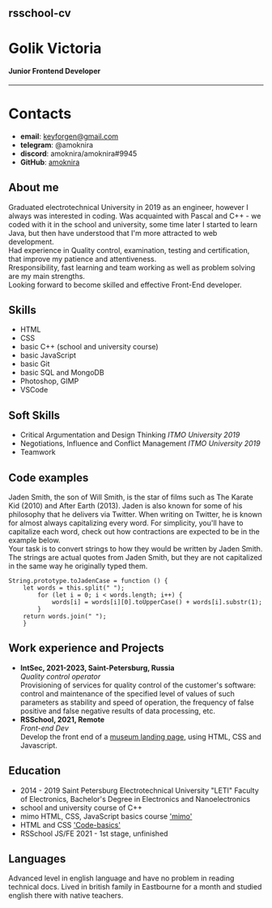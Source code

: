 ## rsschool-cv ##  
# Golik Victoria  
#### Junior Frontend Developer  
***
# Contacts  
* **email**: keyforgen@gmail.com  
* **telegram**: @amoknira  
* **discord**: amoknira/amoknira#9945  
* **GitHub**: [amoknira  ](https://github.com/amoknira)  


## About me  
Graduated electrotechnical University in 2019 as an engineer, however I always was interested in coding. Was acquainted with Pascal and C++ - we coded with it in the school and university, some time later I started to learn Java, but then have understood that I'm more attracted to web development.  
Had experience in Quality control, examination, testing and certification, that improve my patience and attentiveness.  
Rresponsibility, fast learning and team working as well as problem solving are my main strengths.  
Looking forward to become skilled and effective Front-End developer.  


## Skills  
* HTML  
* CSS  
* basic C++ (school and university course)  
* basic JavaScript  
* basic Git  
* basic SQL and MongoDB  
* Photoshop, GIMP  
* VSCode  


## Soft Skills  
* Critical Argumentation and Design Thinking *ITMO University 2019*  
* Negotiations, Influence and Conflict Management *ITMO University 2019*  
* Teamwork  


## Code examples  
Jaden Smith, the son of Will Smith, is the star of films such as The Karate Kid (2010) and After Earth (2013). Jaden is also known for some of his philosophy that he delivers via Twitter. When writing on Twitter, he is known for almost always capitalizing every word. For simplicity, you'll have to capitalize each word, check out how contractions are expected to be in the example below.  
Your task is to convert strings to how they would be written by Jaden Smith. The strings are actual quotes from Jaden Smith, but they are not capitalized in the same way he originally typed them.  


```
String.prototype.toJadenCase = function () {
    let words = this.split(" ");
        for (let i = 0; i < words.length; i++) {
            words[i] = words[i][0].toUpperCase() + words[i].substr(1);
        }
    return words.join(" ");
    }
```


## Work experience and Projects  
* **IntSec, 2021-2023, Saint-Petersburg, Russia**  
    *Quality control operator*  
Provisioning of services for quality control of the customer's software: control and maintenance of the specified level of values ​​of such parameters as stability and speed of operation, the frequency of false positive and false negative results of data processing, etc.  
* **RSSchool, 2021, Remote**  
    *Front-end Dev*  
Develop the front end of a [museum landing page](https://github.com/rolling-scopes-school/amoknira-JSFE2021Q3/tree/gh-pages), using HTML, CSS and Javascript.


## Education   
* 2014 - 2019 Saint Petersburg Electrotechnical University "LETI" Faculty of Electronics, Bachelor's Degree in Electronics and Nanoelectronics  
* school and university course of C++  
* mimo  HTML, CSS, JavaScript basics course ['mimo'](https://getmimo.com)  
* HTML and CSS ['Code-basics'](https://ru.code-basics.com)  
* RSSchool JS/FE 2021 - 1st stage, unfinished



## Languages  
Advanced level in english language and have no problem in reading technical docs. Lived in british family in Eastbourne for a month and studied english there with native teachers.  
